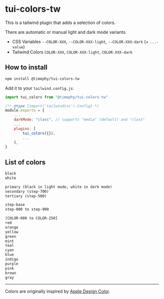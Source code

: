 # tui-colors-tw

This is a tailwind plugin that adds a selection of colors.

There are automatic or manual light and dark mode variants.

- CSS Variables `--COLOR-XXX`, `--COLOR-XXX-light`, `--COLOR-XXX-dark` (+ `...-value`)
- Tailwind Colors `COLOR-XXX`, `COLOR-XXX-light`, `COLOR-XXX-dark`

## How to install

```bash
npm install @timephy/tui-colors-tw
```

Add it to your `tailwind.config.js`:

```js
import tui_colors from "@timephy/tui-colors-tw"

/** @type {import('tailwindcss').Config} */
module.exports = {
    ...
    darkMode: "class", // supports "media" (default) and "class"
    ...
    plugins: [
        tui_colors({}),
        ...
    ],
}
```

## List of colors

```txt
black
white

primary (black in light mode, white in dark mode)
secondary (step-700)
tertiary (step-500)

step-base
step-000 to step-900

[COLOR-000 to COLOR-250]
red
orange
yellow
green
mint
teal
cyan
blue
indigo
purple
pink
brown
gray
```

---

Colors are originally inspired by [Apple Design Color](https://developer.apple.com/design/human-interface-guidelines/color).
